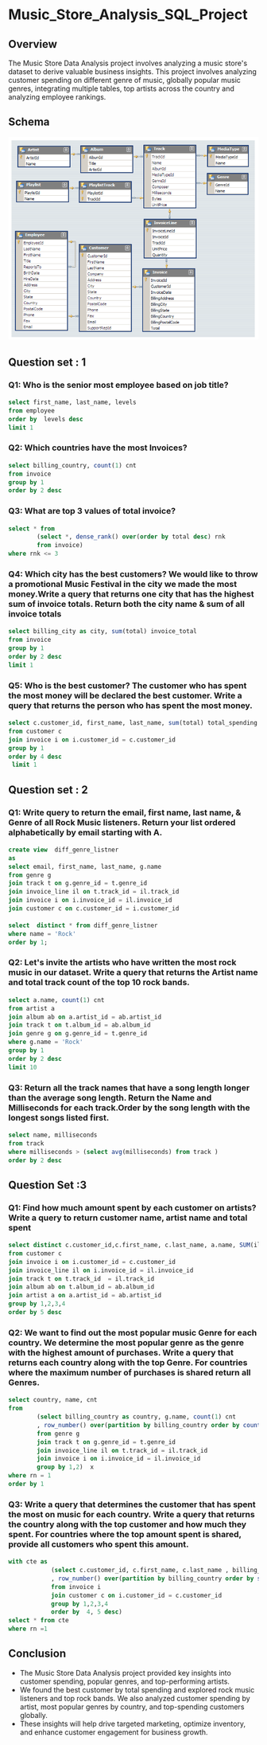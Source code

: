 # Music_Store_Analysis_SQL_Project

## Overview
The Music Store Data Analysis project involves analyzing a music store's dataset to derive valuable business insights. This project involves analyzing customer spending on different genre of music, globally popular music genres, integrating multiple tables, top artists across the country and analyzing employee rankings.

## Schema
![](https://github.com/Rohitvora8/Music-Store-Analysis-SQL-project/blob/main/MusicDatabaseSchema.png?raw=true)

## Question set : 1 

### Q1: Who is the senior most employee based on job title? 
```sql
select first_name, last_name, levels
from employee
order by  levels desc
limit 1
```

### Q2: Which countries have the most Invoices? 
```sql
select billing_country, count(1) cnt 
from invoice
group by 1
order by 2 desc 
```

### Q3: What are top 3 values of total invoice? 
```sql
select * from 
		(select *, dense_rank() over(order by total desc) rnk
		from invoice)
where rnk <= 3
```

### Q4: Which city has the best customers? We would like to throw a promotional Music Festival in the city we made the most money.Write a query that returns one city that has the highest sum of invoice totals. Return both the city name & sum of all invoice totals 
```sql
select billing_city as city, sum(total) invoice_total
from invoice
group by 1
order by 2 desc
limit 1
```


 ### Q5: Who is the best customer? The customer who has spent the most money will be declared the best  customer. Write a query that returns the person who has spent the most money.
```sql
select c.customer_id, first_name, last_name, sum(total) total_spending
from customer c 
join invoice i on i.customer_id = c.customer_id
group by 1
order by 4 desc
 limit 1
```


## Question set : 2 

### Q1: Write query to return the email, first name, last name, & Genre of all Rock Music listeners. Return your list ordered alphabetically by email starting with A. 
```sql
create view  diff_genre_listner
as
select email, first_name, last_name, g.name 
from genre g
join track t on g.genre_id = t.genre_id
join invoice_line il on t.track_id = il.track_id
join invoice i on i.invoice_id = il.invoice_id
join customer c on c.customer_id = i.customer_id

select  distinct * from diff_genre_listner
where name = 'Rock'
order by 1;
```



### Q2: Let's invite the artists who have written the most rock music in our dataset. Write a query that returns the Artist name and total track count of the top 10 rock bands. 
```sql
select a.name, count(1) cnt 
from artist a 
join album ab on a.artist_id = ab.artist_id
join track t on t.album_id = ab.album_id
join genre g on g.genre_id = t.genre_id
where g.name = 'Rock'
group by 1
order by 2 desc
limit 10
```



### Q3: Return all the track names that have a song length longer than the average song length. Return the Name and Milliseconds for each track.Order by the song length with the longest songs listed first. 
```sql
select name, milliseconds
from track
where milliseconds > (select avg(milliseconds) from track )
order by 2 desc
```




## Question Set :3 

 ### Q1: Find how much amount spent by each customer on artists? Write a query to return customer name, artist name and total spent 
```sql
select distinct c.customer_id,c.first_name, c.last_name, a.name, SUM(il.unit_price*il.quantity) AS amount_spent
from customer c 
join invoice i on i.customer_id = c.customer_id
join invoice_line il on i.invoice_id = il.invoice_id
join track t on t.track_id  = il.track_id
join album ab on t.album_id = ab.album_id
join artist a on a.artist_id = ab.artist_id
group by 1,2,3,4
order by 5 desc 
```



### Q2: We want to find out the most popular music Genre for each country.  We determine the most popular genre as the genre with the highest amount  of purchases. Write a query that returns each country along with the top  Genre. For countries where the maximum number of purchases is shared return all Genres. 

```sql
select country, name, cnt
from 
		(select billing_country as country, g.name, count(1) cnt 
		, row_number() over(partition by billing_country order by count(1) desc) rn 
		from genre g
		join track t on g.genre_id = t.genre_id
		join invoice_line il on t.track_id = il.track_id
		join invoice i on i.invoice_id = il.invoice_id
		group by 1,2)  x
where rn = 1 
order by 1
```



### Q3: Write a query that determines the customer that has spent the most on music for each country. Write a query that returns the country along with the top customer and how much they spent. For countries where the top amount spent is shared, provide all customers who spent this amount.
```sql
with cte as 
			(select c.customer_id, c.first_name, c.last_name , billing_country as country, sum(total) total_spendings
			, row_number() over(partition by billing_country order by sum(total) desc) rn
			from invoice i
			join customer c on i.customer_id = c.customer_id
			group by 1,2,3,4
			order by  4, 5 desc) 
select * from cte 
where rn =1
```
## Conclusion
- The Music Store Data Analysis project provided key insights into customer spending, popular genres, and top-performing artists. 
- We found the best customer by total spending and explored rock music listeners and top rock bands. We also analyzed customer spending by artist, most popular genres by country, and top-spending customers globally.
- These insights will help drive targeted marketing, optimize inventory, and enhance customer engagement for business growth.
